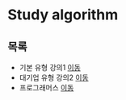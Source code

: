 # Study algorithm

## 목록
* 기본 유형 강의1   [이동](https://github.com/malvr00/Java-algorithm/tree/master/lecture)
* 대기업 유형 강의2  [이동](https://github.com/malvr00/Java-algorithm/tree/master/lecture2)
* 프로그래머스      [이동](https://github.com/malvr00/Java-algorithm/tree/master/programmers)
